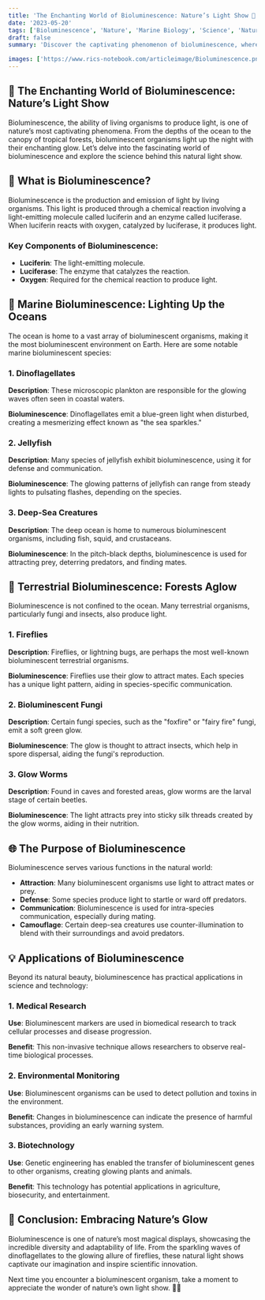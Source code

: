 ```yaml
---
title: 'The Enchanting World of Bioluminescence: Nature’s Light Show 🌟'
date: '2023-05-20'
tags: ['Bioluminescence', 'Nature', 'Marine Biology', 'Science', 'Natural Phenomena', 'Wildlife']
draft: false
summary: 'Discover the captivating phenomenon of bioluminescence, where living organisms create their own light. From glowing oceans to luminescent forests, explore how and why this natural light show occurs. 🌌'

images: ['https://www.rics-notebook.com/articleimage/Bioluminescence.png']
---
```


## 🌟 The Enchanting World of Bioluminescence: Nature’s Light Show

Bioluminescence, the ability of living organisms to produce light, is one of nature’s most captivating phenomena. From the depths of the ocean to the canopy of tropical forests, bioluminescent organisms light up the night with their enchanting glow. Let’s delve into the fascinating world of bioluminescence and explore the science behind this natural light show.

## 🔬 What is Bioluminescence?

Bioluminescence is the production and emission of light by living organisms. This light is produced through a chemical reaction involving a light-emitting molecule called luciferin and an enzyme called luciferase. When luciferin reacts with oxygen, catalyzed by luciferase, it produces light.

### Key Components of Bioluminescence:

- **Luciferin**: The light-emitting molecule.
- **Luciferase**: The enzyme that catalyzes the reaction.
- **Oxygen**: Required for the chemical reaction to produce light.

## 🌊 Marine Bioluminescence: Lighting Up the Oceans

The ocean is home to a vast array of bioluminescent organisms, making it the most bioluminescent environment on Earth. Here are some notable marine bioluminescent species:

### 1. **Dinoflagellates**

**Description**: These microscopic plankton are responsible for the glowing waves often seen in coastal waters.

**Bioluminescence**: Dinoflagellates emit a blue-green light when disturbed, creating a mesmerizing effect known as "the sea sparkles."

### 2. **Jellyfish**

**Description**: Many species of jellyfish exhibit bioluminescence, using it for defense and communication.

**Bioluminescence**: The glowing patterns of jellyfish can range from steady lights to pulsating flashes, depending on the species.

### 3. **Deep-Sea Creatures**

**Description**: The deep ocean is home to numerous bioluminescent organisms, including fish, squid, and crustaceans.

**Bioluminescence**: In the pitch-black depths, bioluminescence is used for attracting prey, deterring predators, and finding mates.

## 🌲 Terrestrial Bioluminescence: Forests Aglow

Bioluminescence is not confined to the ocean. Many terrestrial organisms, particularly fungi and insects, also produce light.

### 1. **Fireflies**

**Description**: Fireflies, or lightning bugs, are perhaps the most well-known bioluminescent terrestrial organisms.

**Bioluminescence**: Fireflies use their glow to attract mates. Each species has a unique light pattern, aiding in species-specific communication.

### 2. **Bioluminescent Fungi**

**Description**: Certain fungi species, such as the "foxfire" or "fairy fire" fungi, emit a soft green glow.

**Bioluminescence**: The glow is thought to attract insects, which help in spore dispersal, aiding the fungi's reproduction.

### 3. **Glow Worms**

**Description**: Found in caves and forested areas, glow worms are the larval stage of certain beetles.

**Bioluminescence**: The light attracts prey into sticky silk threads created by the glow worms, aiding in their nutrition.

## 🌐 The Purpose of Bioluminescence

Bioluminescence serves various functions in the natural world:

- **Attraction**: Many bioluminescent organisms use light to attract mates or prey.
- **Defense**: Some species produce light to startle or ward off predators.
- **Communication**: Bioluminescence is used for intra-species communication, especially during mating.
- **Camouflage**: Certain deep-sea creatures use counter-illumination to blend with their surroundings and avoid predators.

## 💡 Applications of Bioluminescence

Beyond its natural beauty, bioluminescence has practical applications in science and technology:

### 1. **Medical Research**

**Use**: Bioluminescent markers are used in biomedical research to track cellular processes and disease progression.

**Benefit**: This non-invasive technique allows researchers to observe real-time biological processes.

### 2. **Environmental Monitoring**

**Use**: Bioluminescent organisms can be used to detect pollution and toxins in the environment.

**Benefit**: Changes in bioluminescence can indicate the presence of harmful substances, providing an early warning system.

### 3. **Biotechnology**

**Use**: Genetic engineering has enabled the transfer of bioluminescent genes to other organisms, creating glowing plants and animals.

**Benefit**: This technology has potential applications in agriculture, biosecurity, and entertainment.

## 🌌 Conclusion: Embracing Nature’s Glow

Bioluminescence is one of nature’s most magical displays, showcasing the incredible diversity and adaptability of life. From the sparkling waves of dinoflagellates to the glowing allure of fireflies, these natural light shows captivate our imagination and inspire scientific innovation.

Next time you encounter a bioluminescent organism, take a moment to appreciate the wonder of nature’s own light show. 🌱✨
